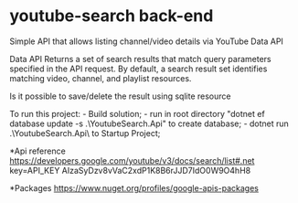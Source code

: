 # youtube-search back-end

Simple API that allows listing channel/video details via YouTube Data API

Data API Returns a set of search results that match query parameters specified in the API request. By default, a search result set identifies matching video, channel, and playlist resources.

Is it possible to save/delete the result using sqlite resource

To run this project:
	- Build solution;
	- run in root directory "dotnet ef database update -s .\YoutubeSearch.Api\" to create database;
	- dotnet run .\YoutubeSearch.Api\ to Startup Project;

*Api reference
https://developers.google.com/youtube/v3/docs/search/list#.net
key=API_KEY AIzaSyDzv8vVaC2xdP1K8B6rJJD7IdO0W9O4hH8

*Packages
https://www.nuget.org/profiles/google-apis-packages



